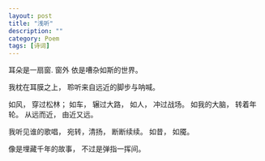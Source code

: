 ```yaml
---
layout: post
title: "浅听"
description: ""
category: Poem
tags: [诗词]
---
```


耳朵是一扇窗.
窗外
依是嘈杂如斯的世界。

我枕在耳膜之上，
聆听来自远近的脚步与呐喊。

如风，
穿过松林；
如车，
辗过大路，
如人，
冲过战场。
如我的大脑，
转着年轮。
从远而近，
由近又远。


我听见谁的歌唱，
宛转，清扬，
断断续续。
如昔，
如魇。

像是埋藏千年的故事，
不过是弹指一挥间。
